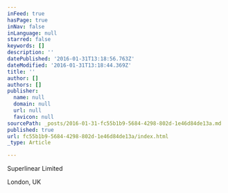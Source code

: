 ```yaml
---
inFeed: true
hasPage: true
inNav: false
inLanguage: null
starred: false
keywords: []
description: ''
datePublished: '2016-01-31T13:18:56.763Z'
dateModified: '2016-01-31T13:18:44.369Z'
title: ''
author: []
authors: []
publisher:
  name: null
  domain: null
  url: null
  favicon: null
sourcePath: _posts/2016-01-31-fc55b1b9-5684-4298-802d-1e46d84de13a.md
published: true
url: fc55b1b9-5684-4298-802d-1e46d84de13a/index.html
_type: Article

---
```

Superlinear Limited

London, UK